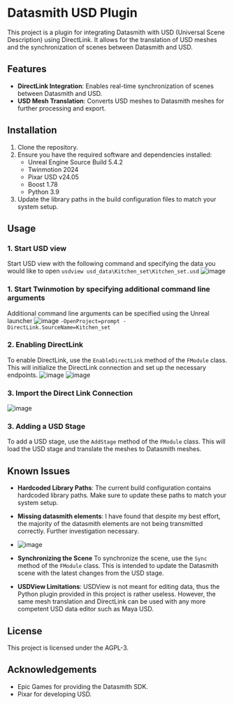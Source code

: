 # Datasmith USD Plugin

This project is a plugin for integrating Datasmith with USD (Universal Scene Description) using DirectLink. It allows for the translation of USD meshes and the synchronization of scenes between Datasmith and USD.

## Features

- **DirectLink Integration**: Enables real-time synchronization of scenes between Datasmith and USD.
- **USD Mesh Translation**: Converts USD meshes to Datasmith meshes for further processing and export.

## Installation

1. Clone the repository.
2. Ensure you have the required software and dependencies installed:
   - Unreal Engine Source Build 5.4.2
   - Twinmotion 2024
   - Pixar USD v24.05
   - Boost 1.78
   - Python 3.9
3. Update the library paths in the build configuration files to match your system setup.

## Usage

### 1. Start USD view
Start USD view with the following command and specifying the data you would like to open
`usdview usd_data\Kitchen_set\Kitchen_set.usd`
![image](https://github.com/perrauo/datasmith-usd/assets/24371247/c0947cf8-bc78-4b46-8625-c415adb6df56)


### 1. Start Twinmotion by specifying additional command line arguments
Additional command line arguments can be specified using the Unreal launcher
![image](https://github.com/perrauo/datasmith-usd/assets/24371247/381c5bb2-c635-4e84-9946-4697f949912f)
`-OpenProject=prompt -DirectLink.SourceName=Kitchen_set`

### 2. Enabling DirectLink
To enable DirectLink, use the `EnableDirectLink` method of the `FModule` class. This will initialize the DirectLink connection and set up the necessary endpoints.
![image](https://github.com/perrauo/datasmith-usd/assets/24371247/feacd806-bd70-42ee-b209-666daac007fa)
![image](https://github.com/perrauo/datasmith-usd/assets/24371247/ce910db3-4391-4ee5-b808-58c386338b2a)

### 3. Import the Direct Link Connection
![image](https://github.com/perrauo/datasmith-usd/assets/24371247/1ed2653d-649f-4441-b866-3c1c94791f5d)

### 3. Adding a USD Stage
To add a USD stage, use the `AddStage` method of the `FModule` class. This will load the USD stage and translate the meshes to Datasmith meshes.

## Known Issues

- **Hardcoded Library Paths**: The current build configuration contains hardcoded library paths. Make sure to update these paths to match your system setup.
- **Missing datasmith elements**: I have found that despite my best effort, the majority of the datasmith elements are not being transmitted correctly. Further investigation necessary.
- ![image](https://github.com/perrauo/datasmith-usd/assets/24371247/8a355349-a4dc-47de-9e81-6a86a249d38c)
- **Synchronizing the Scene** To synchronize the scene, use the `Sync` method of the `FModule` class. This is intended to update the Datasmith scene with the latest changes from the USD stage.

- **USDView Limitations**: USDView is not meant for editing data, thus the Python plugin provided in this project is rather useless. However, the same mesh translation and DirectLink can be used with any more competent USD data editor such as Maya USD.

## License

This project is licensed under the AGPL-3.

## Acknowledgements

- Epic Games for providing the Datasmith SDK.
- Pixar for developing USD.

